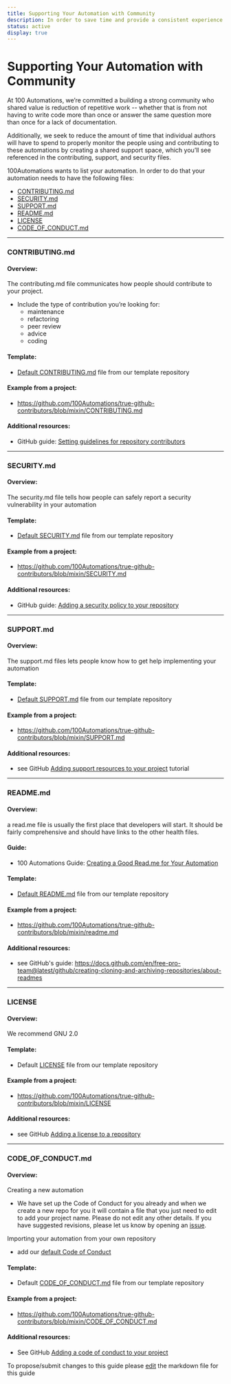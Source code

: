 ```yaml
---
title: Supporting Your Automation with Community
description: In order to save time and provide a consistent experience for creators and users we’ve created default health files for you to customize as appropriate to your project. 
status: active
display: true
---
```

# Supporting Your Automation with Community

At 100 Automations, we’re committed a building a strong community who shared value is reduction of repetitive work -- whether that is from not having to write code more than once or answer the same question more than once for a lack of documentation.

Additionally, we seek to reduce the amount of time that individual authors will have to spend to properly monitor the people using and contributing to these automations by creating a shared support space, which you’ll see referenced in the contributing, support, and security files.

100Automations wants to list your automation. In order to do that your automation needs to have the following files:

- [CONTRIBUTING.md](#contributing)
- [SECURITY.md](#security)
- [SUPPORT.md](#support)
- [README.md](#readme)
- [LICENSE](#license)
- [CODE_OF_CONDUCT.md](#codeofconduct)

---
<a name="contributing"></a>

### CONTRIBUTING.md

#### Overview:
The contributing.md file communicates how people should contribute to your project. 

   - Include the type of contribution you’re looking for:
      - maintenance
      - refactoring
      - peer review
      - advice
      - coding

#### Template:
- [Default CONTRIBUTING.md](https://github.com/100Automations/.github-automations/blob/master/CONTRIBUTING.md) file from our template repository

#### Example from a project:
- https://github.com/100Automations/true-github-contributors/blob/mixin/CONTRIBUTING.md

#### Additional resources:
   - GitHub guide: [Setting guidelines for repository contributors](https://docs.github.com/en/github/building-a-strong-community/setting-guidelines-for-repository-contributors)
 ---
<a name="security"></a>

### SECURITY.md
#### Overview:
The security.md file tells how people can safely report a security vulnerability in your automation 

#### Template:
- [Default SECURITY.md](https://github.com/100Automations/.github-automations/blob/master/SECURITY.md) file from our template repository

#### Example from a project:
- https://github.com/100Automations/true-github-contributors/blob/mixin/SECURITY.md

#### Additional resources:
   - GitHub guide: [Adding a security policy to your repository](https://docs.github.com/en/github/managing-security-vulnerabilities/adding-a-security-policy-to-your-repository)
---
<a name="support"></a>

### SUPPORT.md
#### Overview: 
The support.md files lets people know how to get help implementing your automation 

#### Template:
- [Default SUPPORT.md](https://github.com/100Automations/.github-automations/blob/master/SUPPORT.md) file from our template repository

#### Example from a project:
- https://github.com/100Automations/true-github-contributors/blob/mixin/SUPPORT.md

#### Additional resources:
- see GitHub [Adding support resources to your project](https://docs.github.com/en/github/building-a-strong-community/adding-support-resources-to-your-project) tutorial 
---
<a name="readme"></a>

### README.md
#### Overview: 
a read.me file is usually the first place that developers will start.  It should be fairly comprehensive and should have links to the other health files.

#### Guide:
- 100 Automations Guide: [Creating a Good Read.me for Your Automation](https://github.com/100Automations/Website/blob/master/_guides/creating-good-readmes-for-automations.md)

#### Template:
- [Default README.md](https://github.com/100Automations/.github-automations/blob/master/README.md) file from our template repository

#### Example from a project:
- https://github.com/100Automations/true-github-contributors/blob/mixin/readme.md

#### Additional resources:
- see GitHub's guide: https://docs.github.com/en/free-pro-team@latest/github/creating-cloning-and-archiving-repositories/about-readmes
---
<a name="licence"></a>

### LICENSE
#### Overview: 
We recommend GNU 2.0 

#### Template:
- Default [LICENSE](https://github.com/100Automations/.github/blob/master/LICENSE) file from our template repository

#### Example from a project:
- https://github.com/100Automations/true-github-contributors/blob/mixin/LICENSE

#### Additional resources:
- see GitHub [Adding a license to a repository](https://docs.github.com/en/free-pro-team@latest/github/building-a-strong-community/adding-a-license-to-a-repository)

---
<a name="codeofconduct"></a>

### CODE_OF_CONDUCT.md
#### Overview: 
Creating a new automation
 - We have set up the Code of Conduct for you already and when we create a new repo for you it will contain a file that you just need to edit to add your project name.  Please do not edit any other details.  If you have suggested revisions, please let us know by opening an [issue](https://github.com/100Automations/Website/issues/new?assignees=&labels=&template=blank-issue.md&title=).

Importing your automation from your own repository
- add our [default Code of Conduct](https://github.com/100Automations/.github/blob/master/CODE_OF_CONDUCT.md)

#### Template:
- Default [CODE_OF_CONDUCT.md](https://github.com/100Automations/.github/blob/master/CODE_OF_CONDUCT.md) file from our template repository

#### Example from a project:
- https://github.com/100Automations/true-github-contributors/blob/mixin/CODE_OF_CONDUCT.md

#### Additional resources:
- See GitHub [Adding a code of conduct to your project](https://docs.github.com/en/free-pro-team@latest/github/building-a-strong-community/adding-a-code-of-conduct-to-your-project)

To propose/submit changes to this guide please [edit](https://github.com/100Automations/Website/blob/master/_guides/community-support-for-automations.md) the markdown file for this guide 
